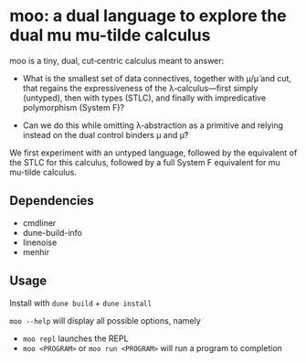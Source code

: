 # moo: a dual language to explore the dual mu mu-tilde calculus

moo is a tiny, dual, cut‑centric calculus meant to answer:

- What is the smallest set of data connectives, together with μ/μ̃ and cut, that regains the expressiveness of the λ‑calculus—first simply (untyped), then with types (STLC), and finally with impredicative polymorphism (System F)?

- Can we do this while omitting λ‑abstraction as a primitive and relying instead on the dual control binders μ and μ̃?



We first experiment with an untyped language, followed by the equivalent of the STLC for this calculus, followed by a 
full System F equivalent for mu mu-tilde calculus.

## Dependencies
- cmdliner
- dune-build-info
- linenoise
- menhir

## Usage

Install with `dune build` + `dune install`

`moo --help` will display all possible options, namely
- `moo repl` launches the REPL
- `moo <PROGRAM>` or `moo run <PROGRAM>` will run a program to completion
